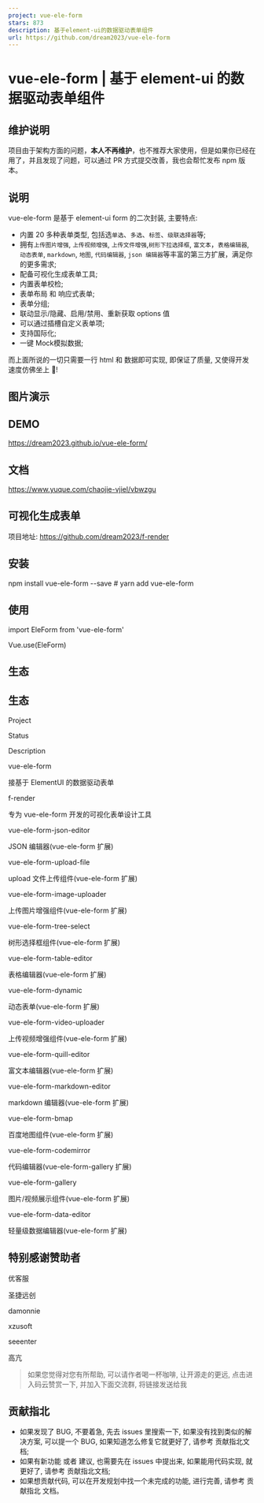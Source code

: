 ```yaml
---
project: vue-ele-form
stars: 873
description: 基于element-ui的数据驱动表单组件
url: https://github.com/dream2023/vue-ele-form
---
```


vue-ele-form | 基于 element-ui 的数据驱动表单组件
======================================

维护说明
----

项目由于架构方面的问题，**本人不再维护**，也不推荐大家使用，但是如果你已经在用了，并且发现了问题，可以通过 PR 方式提交改善，我也会帮忙发布 npm 版本。

说明
--

vue-ele-form 是基于 element-ui form 的二次封装, 主要特点:

-   内置 20 多种表单类型, 包括选`单选`、`多选`、`标签`、`级联选择器`等;
-   拥有`上传图片增强`, `上传视频增强`, `上传文件增强`,`树形下拉选择框`, `富文本`，`表格编辑器`, `动态表单`, `markdown`, `地图`, `代码编辑器`, `json 编辑器`等丰富的第三方扩展，满足你的更多需求;
-   配备可视化生成表单工具;
-   内置表单校检;
-   表单布局 和 响应式表单;
-   表单分组;
-   联动显示/隐藏、启用/禁用、重新获取 options 值
-   可以通过插槽自定义表单项;
-   支持国际化;
-   一键 Mock模拟数据;

而上面所说的一切只需要一行 html 和 数据即可实现, 即保证了质量, 又使得开发速度仿佛坐上 🚀!

图片演示
----

DEMO
----

https://dream2023.github.io/vue-ele-form/

文档
--

https://www.yuque.com/chaojie-vjiel/vbwzgu

可视化生成表单
-------

项目地址: https://github.com/dream2023/f-render

安装
--

npm install vue-ele-form --save # yarn add vue-ele-form

使用
--

import EleForm from 'vue-ele-form'

Vue.use(EleForm)

生态
--

生态
--

Project

Status

Description

vue-ele-form

接基于 ElementUI 的数据驱动表单

f-render

专为 vue-ele-form 开发的可视化表单设计工具

vue-ele-form-json-editor

JSON 编辑器(vue-ele-form 扩展)

vue-ele-form-upload-file

upload 文件上传组件(vue-ele-form 扩展)

vue-ele-form-image-uploader

上传图片增强组件(vue-ele-form 扩展)

vue-ele-form-tree-select

树形选择框组件(vue-ele-form 扩展)

vue-ele-form-table-editor

表格编辑器(vue-ele-form 扩展)

vue-ele-form-dynamic

动态表单(vue-ele-form 扩展)

vue-ele-form-video-uploader

上传视频增强组件(vue-ele-form 扩展)

vue-ele-form-quill-editor

富文本编辑器(vue-ele-form 扩展)

vue-ele-form-markdown-editor

markdown 编辑器(vue-ele-form 扩展)

vue-ele-form-bmap

百度地图组件(vue-ele-form 扩展)

vue-ele-form-codemirror

代码编辑器(vue-ele-form-gallery 扩展)

vue-ele-form-gallery

图片/视频展示组件(vue-ele-form 扩展)

vue-ele-form-data-editor

轻量级数据编辑器(vue-ele-form 扩展)

特别感谢赞助者
-------

优客服

圣捷远创

damonnie

xzusoft

seeenter

高亢

> 如果您觉得对您有所帮助, 可以请作者喝一杯咖啡, 让开源走的更远, 点击进入码云赞赏一下, 并加入下面交流群, 将链接发送给我

贡献指北
----

-   如果发现了 BUG, 不要着急, 先去 issues 里搜索一下, 如果没有找到类似的解决方案, 可以提一个 BUG, 如果知道怎么修复它就更好了, 请参考 贡献指北文档;
-   如果有新功能 或者 建议, 也需要先在 issues 中提出来, 如果能用代码实现, 就更好了, 请参考 贡献指北文档;
-   如果想贡献代码, 可以在开发规划中找一个未完成的功能, 进行完善, 请参考 贡献指北 文档。
